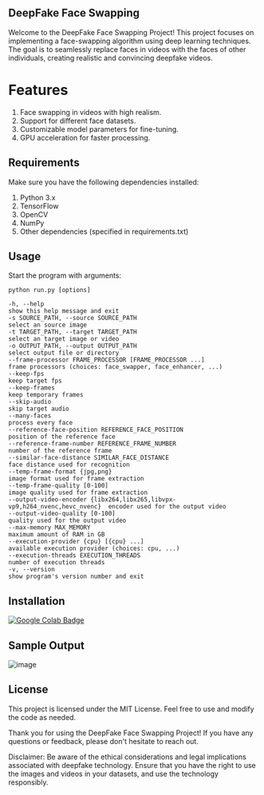 ## DeepFake Face Swapping

Welcome to the DeepFake Face Swapping Project! This project focuses on implementing a face-swapping algorithm using deep learning techniques. The goal is to seamlessly replace faces in videos with the faces of other individuals, creating realistic and convincing deepfake videos.

# Features

1. Face swapping in videos with high realism.
2. Support for different face datasets.
3. Customizable model parameters for fine-tuning.
4. GPU acceleration for faster processing.

## Requirements

Make sure you have the following dependencies installed:

1. Python 3.x
2. TensorFlow
3. OpenCV
4. NumPy
5. Other dependencies (specified in requirements.txt)

## Usage

Start the program with arguments:

```
python run.py [options]

-h, --help                                                                 show this help message and exit
-s SOURCE_PATH, --source SOURCE_PATH                                       select an source image
-t TARGET_PATH, --target TARGET_PATH                                       select an target image or video
-o OUTPUT_PATH, --output OUTPUT_PATH                                       select output file or directory
--frame-processor FRAME_PROCESSOR [FRAME_PROCESSOR ...]                    frame processors (choices: face_swapper, face_enhancer, ...)
--keep-fps                                                                 keep target fps
--keep-frames                                                              keep temporary frames
--skip-audio                                                               skip target audio
--many-faces                                                               process every face
--reference-face-position REFERENCE_FACE_POSITION                          position of the reference face
--reference-frame-number REFERENCE_FRAME_NUMBER                            number of the reference frame
--similar-face-distance SIMILAR_FACE_DISTANCE                              face distance used for recognition
--temp-frame-format {jpg,png}                                              image format used for frame extraction
--temp-frame-quality [0-100]                                               image quality used for frame extraction
--output-video-encoder {libx264,libx265,libvpx-vp9,h264_nvenc,hevc_nvenc}  encoder used for the output video
--output-video-quality [0-100]                                             quality used for the output video
--max-memory MAX_MEMORY                                                    maximum amount of RAM in GB
--execution-provider {cpu} [{cpu} ...]                                     available execution provider (choices: cpu, ...)
--execution-threads EXECUTION_THREADS                                      number of execution threads
-v, --version                                                              show program's version number and exit
```
## Installation
<div id="badges">
  <a href="https://colab.research.google.com/drive/1Ni2ZXRnH02v-eTpabwfMhUk_ExjJc7Dx?usp=sharing">
    <img src="https://colab.research.google.com/assets/colab-badge.svg" alt="Google Colab Badge"/>
  </a>
</div>

## Sample Output
![image](https://github.com/vclabs/Deepfake/assets/141710657/6166d17a-6958-401e-a37b-f069d06cbda5)


## License

This project is licensed under the MIT License. Feel free to use and modify the code as needed.

Thank you for using the DeepFake Face Swapping Project! If you have any questions or feedback, please don't hesitate to reach out.

Disclaimer: Be aware of the ethical considerations and legal implications associated with deepfake technology. Ensure that you have the right to use the images and videos in your datasets, and use the technology responsibly.
